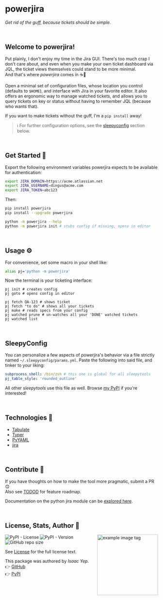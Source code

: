 # **powerjira**
*Get rid of the guff, because tickets should be simple.*

<br />

## **Welcome to powerjira!**
Put plainly, I don't enjoy my time in the Jira GUI. There's too much crap I don't care about, and even when you make your own ticket dashboard via JQL, the ticket views themselves could stand to be more minimal. \
And that's where *powerjira* comes in ☕🤏

Open a minimal set of configuration files, whose location you control (defaults to `$HOME`), and interface with Jira in your favorite editor. It also offers an ergonomic way to manage watched tickets, and allows you to query tickets on key or status without having to remember JQL (because who wants that).

If you want to make tickets without the guff, I'm a `pip install` away!

> ℹ️ For further configuration options, see the [sleepyconfig](#sleepyconfig) section below.

<br />

## **Get Started 🚀**

Export the following environment variables powerjira expects to be available for authentication:
```sh
export JIRA_DOMAIN=https://acme.atlassian.net
export JIRA_USERNAME=dingus@acme.com
export JIRA_TOKEN=abc123
```

Then:
```sh
pip install powerjira
pip install --upgrade powerjira

python -m powerjira --help
python -m powerjira init # stubs config if missing, opens in editor
```

<br />

## **Usage ⚙**

For convenience, set some macro in your shell like:
```sh
alias pj='python -m powerjira'
```

Now the terminal is your ticketing interface:
```st
pj init # creates config
pj goto # opens config in editor

pj fetch QA-123 # shows ticket
pj fetch "to do" # shows all your tickets
pj make # reads specs from your config
pj watched prune # un-watches all your 'DONE' watched tickets
pj watched list
```

<br />

## **SleepyConfig**

You can personalize a few aspects of powerjira's behavior via a file strictly named `~/.sleepyconfig/params.yml`. Paste the following into said file, and tinker to your liking:
```yml
subprocess_shell: /bin/zsh # this one is global for all sleepytools
pj_table_style: 'rounded_outline'
```

All other *sleepytools* use this file as well. Browse [my PyPI](https://pypi.org/user/sleepyboy/) if you're interested!

<br />

## **Technologies 🧰**

  - [Tabulate](https://pypi.org/project/tabulate/)
  - [Typer](https://typer.tiangolo.com/)
  - [PyYAML](https://pypi.org/project/PyYAML/)
  - [jira](https://pypi.org/project/jira/)

<br />

## **Contribute 🤝**

If you have thoughts on how to make the tool more pragmatic, submit a PR 😊 \
Also see [TODOD](TODO.md) for feature roadmap.

Documentation on the python jira module can be [explored here](https://jira.readthedocs.io/api.html#jira.client.JIRA).

<br />

## **License, Stats, Author 📜**

<img align="right" alt="example image tag" src="https://i.imgur.com/ZHnNGeO.png" width="200" />

<!-- badge cluster -->
![PyPI - License](https://img.shields.io/pypi/l/powerjira?style=plastic)
![PyPI - Version](https://img.shields.io/pypi/v/powerjira)
![GitHub repo size](https://img.shields.io/github/repo-size/anthonybench/powerjira)
<!-- / -->

See [License](LICENSE) for the full license text.

This package was authored by *Isaac Yep*. \
👉 [GitHub](https://github.com/anthonybench/powerjira) \
👉 [PyPI](https://pypi.org/project/powerjira/)
